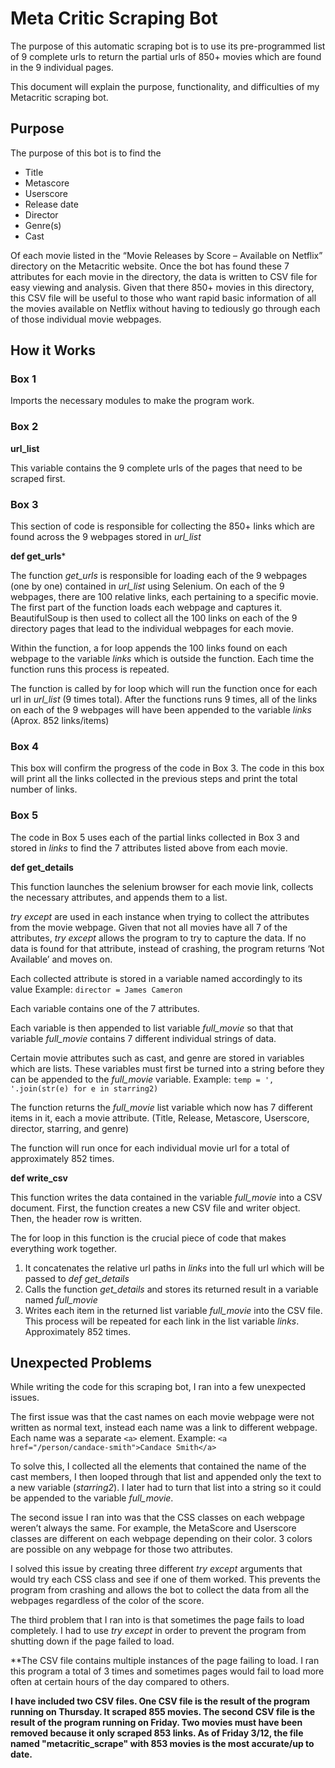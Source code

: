# Meta Critic Scraping Bot

The purpose of this automatic scraping bot is to use its pre-programmed list of 9 complete urls to return the partial urls of 850+ movies which are found in the 9 individual pages.

This document will explain the purpose, functionality, and difficulties of my Metacritic scraping bot.

## Purpose

The purpose of this bot is to find the
-  Title
- Metascore
- Userscore
- Release date
- Director
- Genre(s)
- Cast

Of each movie listed in the “Movie Releases by Score – Available on Netflix” directory on the Metacritic website. Once the bot has found these 7 attributes for each movie in the directory, the data is written to CSV file for easy viewing and analysis. Given that there 850+ movies in this directory, this CSV file will be useful to those who want rapid basic information of all the movies available on Netflix without having to tediously go through each of those individual movie webpages.


## How it Works

### Box 1

Imports the necessary modules to make the program work.

### Box 2

**url_list**

This variable contains the 9 complete urls of the pages that need to be scraped first.

### Box 3

This section of code is responsible for collecting the 850+ links which are found across the 9 webpages stored in *url_list*

**def get_urls***

The function *get_urls* is responsible for loading each of the 9 webpages (one by one) contained in *url_list* using Selenium.
On each of the 9 webpages, there are 100 relative links, each pertaining to a specific movie. The first part of the function loads each webpage and captures it. BeautifulSoup is then used to collect all the 100 links on each of the 9 directory pages that lead to the individual webpages for each movie.

Within the function, a for loop appends the 100 links found on each webpage to the variable *links* which is outside the function.
Each time the function runs this process is repeated.

The function is called by for loop which will run the function once for each url in *url_list* (9 times total). After the functions runs 9 times, all of the links on each of the 9 webpages will have been appended to the variable *links* (Aprox. 852 links/items)

### Box 4

This box will confirm the progress of the code in Box 3.
The code in this box will print all the links collected in the previous steps and print the total number of links.

### Box 5

The code in Box 5 uses each of the partial links collected in Box 3 and stored in *links* to find the 7 attributes listed above from each movie.

**def get_details**

This function launches the selenium browser for each movie link, collects the necessary attributes, and appends them to a list.

*try except* are used in each instance when trying to collect the attributes from the movie webpage. Given that not all movies have all 7 of the attributes, *try except* allows the program to try to capture the data. If no data is found for that attribute, instead of crashing, the program returns ‘Not Available’ and moves on.

Each collected attribute is stored in a variable named accordingly to its value
Example: `director = James Cameron`

Each variable contains one of the 7 attributes.

Each variable is then appended to list variable *full_movie* so that that variable *full_movie* contains 7 different individual strings of data.

Certain movie attributes such as cast, and genre are stored in variables which are lists. These variables must first be turned into a string before they can be appended to the *full_movie* variable.
Example: `temp = ', '.join(str(e) for e in starring2)`


The function returns the *full_movie* list variable which now has 7 different items in it, each a movie attribute. (Title, Release, Metascore, Userscore, director, starring, and genre)

The function will run once for each individual movie url for a total of approximately 852 times.


**def write_csv**

This function writes the data contained in the variable *full_movie* into a CSV document.
First, the function creates a new CSV file and writer object.
Then, the header row is written.

The for loop in this function is the crucial piece of code that makes everything work together.

1. It concatenates the relative url paths in *links* into the full url which will be passed to *def get_details*
2. Calls the function *get_details* and stores its returned result in a variable named *full_movie*
3. Writes each item in the returned list variable *full_movie* into the CSV file. This process will be repeated for each link in the list variable *links*. Approximately 852 times.

## Unexpected Problems

While writing the code for this scraping bot, I ran into a few unexpected issues.

The first issue was that the cast names on each movie webpage were not written as normal text, instead each name was a link to different webpage. Each name was a separate `<a>` element. Example: `<a href="/person/candace-smith">Candace Smith</a>`

To solve this, I collected all the <a> elements that contained the name of the cast members, I then looped through that list and appended only the text to a new variable (*starring2*).
I later had to turn that list into a string so it could be appended to the variable *full_movie*.

The second issue I ran into was that the CSS classes on each webpage weren’t always the same. For example, the MetaScore and Userscore classes are different on each webpage depending on their color. 3 colors are possible on any webpage for those two attributes.

I solved this issue by creating three different *try except* arguments that would try each CSS class and see if one of them worked. This prevents the program from crashing and allows the bot to collect the data from all the webpages regardless of the color of the score.

The third problem that  I ran into is that sometimes the page fails to load completely. I had to use *try except* in order to prevent the program from shutting down if the page failed to load.

**The CSV file contains multiple instances of the page failing to load.
I ran this program a total of 3 times and sometimes pages would fail to load more often at certain hours of the day compared to others.

**I have included two CSV files. One CSV file is the result of the program running on Thursday. It scraped 855 movies.
The second CSV file is the result of the program running on Friday. Two movies must have been removed because it only scraped 853 links.
As of Friday 3/12, the file named "metacritic_scrape" with 853 movies is the most accurate/up to date.**
